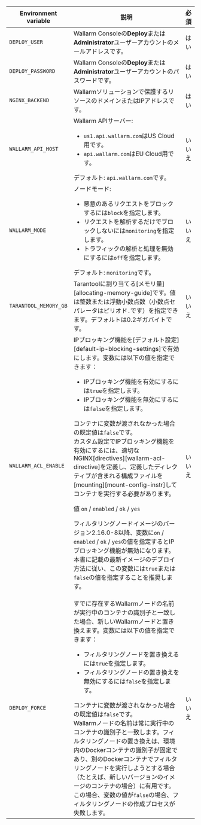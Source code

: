Environment variable | 説明 | 必須
--- | ---- | ----
`DEPLOY_USER` | Wallarm Consoleの**Deploy**または**Administrator**ユーザーアカウントのメールアドレスです。 | はい
`DEPLOY_PASSWORD` | Wallarm Consoleの**Deploy**または**Administrator**ユーザーアカウントのパスワードです。 | はい
`NGINX_BACKEND` | Wallarmソリューションで保護するリソースのドメインまたはIPアドレスです。 | はい
`WALLARM_API_HOST` | Wallarm APIサーバー:<ul><li>`us1.api.wallarm.com`はUS Cloud用です。</li><li>`api.wallarm.com`はEU Cloud用です。</li></ul>デフォルト: `api.wallarm.com`です。 | いいえ
`WALLARM_MODE` | ノードモード:<ul><li>悪意のあるリクエストをブロックするには`block`を指定します。</li><li>リクエストを解析するだけでブロックしないには`monitoring`を指定します。</li><li>トラフィックの解析と処理を無効にするには`off`を指定します。</li></ul>デフォルト: `monitoring`です。 | いいえ
`TARANTOOL_MEMORY_GB` | Tarantoolに割り当てる[メモリ量][allocating-memory-guide]です。値は整数または浮動小数点数（小数点セパレータはピリオド<code>.</code>です）を指定できます。デフォルトは0.2ギガバイトです。 | いいえ
`WALLARM_ACL_ENABLE` | IPブロッキング機能を[デフォルト設定][default-ip-blocking-settings]で有効にします。変数には以下の値を指定できます：<ul><li>IPブロッキング機能を有効にするには`true`を指定します。</li><li>IPブロッキング機能を無効にするには`false`を指定します。</li></ul>コンテナに変数が渡されなかった場合の既定値は`false`です。<br>カスタム設定でIPブロッキング機能を有効にするには、適切なNGINX[directives][wallarm-acl-directive]を定義し、定義したディレクティブが含まれる構成ファイルを[mounting][mount-config-instr]してコンテナを実行する必要があります。<div class="admonition warning"> <p class="admonition-title">値 `on` / `enabled` / `ok` / `yes`</p> <p>フィルタリングノードイメージのバージョン2.16.0-8以降、変数に`on` / `enabled` / `ok` / `yes`の値を指定するとIPブロッキング機能が無効になります。本書に記載の最新イメージのデプロイ方法に従い、この変数には`true`または`false`の値を指定することを推奨します。</p></div> | いいえ
`DEPLOY_FORCE` | すでに存在するWallarmノードの名前が実行中のコンテナの識別子と一致した場合、新しいWallarmノードと置き換えます。変数には以下の値を指定できます：<ul><li>フィルタリングノードを置き換えるには`true`を指定します。</li><li>フィルタリングノードの置き換えを無効にするには`false`を指定します。</li></ul>コンテナに変数が渡されなかった場合の既定値は`false`です。<br>Wallarmノードの名前は常に実行中のコンテナの識別子と一致します。フィルタリングノードの置き換えは、環境内のDockerコンテナの識別子が固定であり、別のDockerコンテナでフィルタリングノードを実行しようとする場合（たとえば、新しいバージョンのイメージのコンテナの場合）に有用です。この場合、変数の値が`false`の場合、フィルタリングノードの作成プロセスが失敗します。 | いいえ